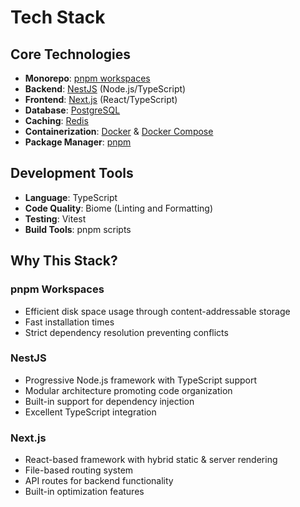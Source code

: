 # Tech Stack

## Core Technologies

- **Monorepo**: [pnpm workspaces](https://pnpm.io/workspaces)
- **Backend**: [NestJS](https://nestjs.com/) (Node.js/TypeScript)
- **Frontend**: [Next.js](https://nextjs.org/) (React/TypeScript)
- **Database**: [PostgreSQL](https://www.postgresql.org/)
- **Caching**: [Redis](https://redis.io/)
- **Containerization**: [Docker](https://www.docker.com/) & [Docker Compose](https://docs.docker.com/compose/)
- **Package Manager**: [pnpm](https://pnpm.io/)

## Development Tools

- **Language**: TypeScript
- **Code Quality**: Biome (Linting and Formatting)
- **Testing**: Vitest
- **Build Tools**: pnpm scripts

## Why This Stack?

### pnpm Workspaces

- Efficient disk space usage through content-addressable storage
- Fast installation times
- Strict dependency resolution preventing conflicts

### NestJS

- Progressive Node.js framework with TypeScript support
- Modular architecture promoting code organization
- Built-in support for dependency injection
- Excellent TypeScript integration

### Next.js

- React-based framework with hybrid static & server rendering
- File-based routing system
- API routes for backend functionality
- Built-in optimization features
